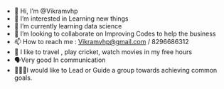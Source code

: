 - 👋 Hi, I’m @Vikramvhp
- 👀 I’m interested in Learning new things
- 🌱 I’m currently learning data science 
- 💞️ I’m looking to collaborate on Improving Codes to help the business
- 📫 How to reach me : Vikramvhp@gmail.com / 8296686312
- 🚗 I like to travel , play cricket, watch movies in my free hours
- 🗣Very good In communication 
- 👨🏼‍✈️I would like to Lead or Guide a group towards achieving common goals.
